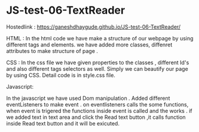 # JS-test-06-TextReader
Hostedlink :
 https://ganeshdhaygude.github.io/JS-test-06-TextReader/

 
 HTML :
 In the html code we have make a structure of our webpage by using different tags and 
 elements.
 we have added more classes, diffenret attributes to make structure  of page .

 CSS :
 In the css file we have given properties to the classes , different Id's and also 
 different tags selectors as well.
 Simply we can beautify our page by using CSS.
 Detail code is in style.css file.

 Javascript:

In the javascript we have used Dom manipulation .
Added different eventListeners to make event .
on eventlisteners calls the some functions,
when event is trigered the functions inside event is called and the works .
if we added text in text area  and click the Read text button ,it calls function inside Read text button 
and it will be exicuted.
